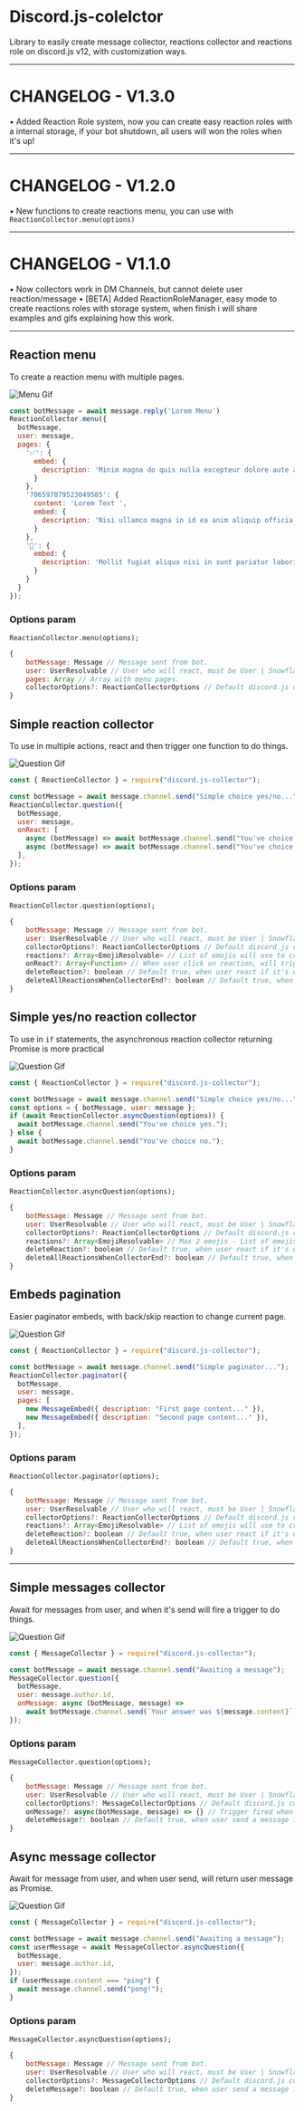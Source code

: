 # Discord.js-colelctor

Library to easily create message collector, reactions collector and reactions role on discord.js v12, with customization ways.

---
# CHANGELOG - V1.3.0

• Added Reaction Role system, now you can create easy reaction roles with a internal storage, if your bot shutdown, all users will won the roles when it's up!

---
# CHANGELOG - V1.2.0

• New functions to create reactions menu, you can use with `ReactionCollector.menu(options)`

---
# CHANGELOG - V1.1.0

• Now collectors work in DM Channels, but cannot delete user reaction/message
• [BETA] Added ReactionRoleManager, easy mode to create reactions roles with storage system, when finish i will share examples and gifs explaining how this work.

---

## Reaction menu

To create a reaction menu with multiple pages.

![Menu Gif](./assets/reactMenu.gif)

```js
const botMessage = await message.reply('Lorem Menu')
ReactionCollector.menu({
  botMessage,
  user: message,
  pages: {
    '✅': {
      embed: {
        description: 'Minim magna do quis nulla excepteur dolore aute aute minim amet eu ea.'
      }
    },
    '706597879523049585': {
      content: 'Lorem Text ',
      embed: {
        description: 'Nisi ullamco magna in id ea anim aliquip officia ex excepteur est nulla exercitation.'
      }
    },
    '📢': {
      embed: {
        description: 'Mollit fugiat aliqua nisi in sunt pariatur laboris eiusmod anim magna ut id occaecat eu.'
      }
    }
  }
});
```

### Options param

`ReactionCollector.menu(options);`

```js
{
    botMessage: Message // Message sent from bot.
    user: UserResolvable // User who will react, must be User | Snowflake | Message | GuildMember.
    pages: Array // Array with menu pages.
    collectorOptions?: ReactionCollectorOptions // Default discord.js collector options.
}
```

## Simple reaction collector

To use in multiple actions, react and then trigger one function to do things.

![Question Gif](./assets/reactQuestion.gif)

```js
const { ReactionCollector } = require("discord.js-collector");

const botMessage = await message.channel.send("Simple choice yes/no...");
ReactionCollector.question({
  botMessage,
  user: message,
  onReact: [
    async (botMessage) => await botMessage.channel.send("You've choice yes."),
    async (botMessage) => await botMessage.channel.send("You've choice no."),
  ],
});
```

### Options param

`ReactionCollector.question(options);`

```js
{
    botMessage: Message // Message sent from bot.
    user: UserResolvable // User who will react, must be User | Snowflake | Message | GuildMember.
    collectorOptions?: ReactionCollectorOptions // Default discord.js collector options.
    reactions?: Array<EmojiResolvable> // List of emojis will use to create reaction question.
    onReact?: Array<Function> // When user click on reaction, will trigger respective funcion, in order by reaction list.
    deleteReaction?: boolean // Default true, when user react if it's enabled will remove user reaction.
    deleteAllReactionsWhenCollectorEnd?: boolean // Default true, when collector end, if it's enabled will remove all reactions in botMessage.
}
```

## Simple yes/no reaction collector

To use in `if` statements, the asynchronous reaction collector returning Promise <boolean> is more practical

![Question Gif](./assets/reactAsyncQuestion.gif)

```js
const { ReactionCollector } = require("discord.js-collector");

const botMessage = await message.channel.send("Simple choice yes/no...");
const options = { botMessage, user: message };
if (await ReactionCollector.asyncQuestion(options)) {
  await botMessage.channel.send("You've choice yes.");
} else {
  await botMessage.channel.send("You've choice no.");
}
```

### Options param

`ReactionCollector.asyncQuestion(options);`

```js
{
    botMessage: Message // Message sent from bot.
    user: UserResolvable // User who will react, must be User | Snowflake | Message | GuildMember.
    collectorOptions?: ReactionCollectorOptions // Default discord.js collector options.
    reactions?: Array<EmojiResolvable> // Max 2 emojis - List of emojis will use to create reaction question.
    deleteReaction?: boolean // Default true, when user react if it's enabled will remove user reaction.
    deleteAllReactionsWhenCollectorEnd?: boolean // Default true, when collector end, if it's enabled will remove all reactions in botMessage.
}
```

## Embeds pagination

Easier paginator embeds, with back/skip reaction to change current page.

![Question Gif](./assets/reactPaginator.gif)

```js
const { ReactionCollector } = require("discord.js-collector");

const botMessage = await message.channel.send("Simple paginator...");
ReactionCollector.paginator({
  botMessage,
  user: message,
  pages: [
    new MessageEmbed({ description: "First page content..." }),
    new MessageEmbed({ description: "Second page content..." }),
  ],
});
```

### Options param

`ReactionCollector.paginator(options);`

```js
{
    botMessage: Message // Message sent from bot.
    user: UserResolvable // User who will react, must be User | Snowflake | Message | GuildMember.
    collectorOptions?: ReactionCollectorOptions // Default discord.js collector options.
    reactions?: Array<EmojiResolvable> // List of emojis will use to create reaction question. First emoji will be use to back page, second to skip page.
    deleteReaction?: boolean // Default true, when user react if it's enabled will remove user reaction.
    deleteAllReactionsWhenCollectorEnd?: boolean // Default true, when collector end, if it's enabled will remove all reactions in botMessage.
}
```

---

## Simple messages collector

Await for messages from user, and when it's send will fire a trigger to do things.

![Question Gif](./assets/messageQuestion.gif)

```js
const { MessageCollector } = require("discord.js-collector");

const botMessage = await message.channel.send("Awaiting a message");
MessageCollector.question({
  botMessage,
  user: message.author.id,
  onMessage: async (botMessage, message) =>
    await botMessage.channel.send(`Your answer was ${message.content}`),
});
```

### Options param

`MessageCollector.question(options);`

```js
{
    botMessage: Message // Message sent from bot.
    user: UserResolvable // User who will react, must be User | Snowflake | Message | GuildMember.
    collectorOptions?: MessageCollectorOptions // Default discord.js collector options.
    onMessage?: async(botMessage, message) => {} // Trigger fired when user send a message.
    deleteMessage?: boolean // Default true, when user send a message if it's enabled will delete it.
}
```

## Async message collector

Await for message from user, and when user send, will return user message as Promise<Message>.

![Question Gif](./assets/messageAsyncQuestion.gif)

```js
const { MessageCollector } = require("discord.js-collector");

const botMessage = await message.channel.send("Awaiting a message");
const userMessage = await MessageCollector.asyncQuestion({
  botMessage,
  user: message.author.id,
});
if (userMessage.content === "ping") {
  await message.channel.send("pong!");
}
```

### Options param

`MessageCollector.asyncQuestion(options);`

```js
{
    botMessage: Message // Message sent from bot.
    user: UserResolvable // User who will react, must be User | Snowflake | Message | GuildMember.
    collectorOptions?: MessageCollectorOptions // Default discord.js collector options.
    deleteMessage?: boolean // Default true, when user send a message if it's enabled will delete it.
}
```
